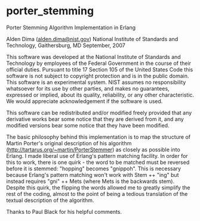 porter_stemming
=====

Porter Stemming Algorithm Implementation in Erlang  

Alden Dima (alden.dima@nist.gov)
National Institute of Standards and Technology,
Gaithersburg, MD
September, 2007

This software was developed at the National Institute of Standards
and Technology by employees of the Federal Government in the course
of their official duties. Pursuant to title 17 Section 105 of the
United States Code this software is not subject to copyright
protection and is in the public domain. This software is an
experimental system. NIST assumes no responsibility whatsoever for
its use by other parties, and makes no guarantees, expressed or
implied, about its quality, reliability, or any other characteristic.
We would appreciate acknowledgement if the software is used.

This software can be redistributed and/or modified freely provided
that any derivative works bear some notice that they are derived
from it, and any modified versions bear some notice that they have
been modified.


The basic philosophy behind this implementation is to map the
structure of Martin Porter's original description of his algorithm
(http://tartarus.org/~martin/PorterStemmer) as closely as possible
into Erlang. I made liberal use of Erlang's pattern matching
facility. In order for this to work, there is one quirk - the
word to be matched must be reversed before it is stemmed: "hopping"
becomes "gnippoh". This is necessary because Erlang's pattern
matching won't work with Stem ++ "ing" but instead requires
"gni" ++ Mets (where Mets is the backwards stem).  Despite this
quirk, the flipping the words allowed me to greatly simplify the
rest of the coding, almost to the point of being a tedious translation
of the textual description of the algorithm.

Thanks to Paul Black for his helpful comments.
